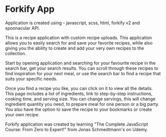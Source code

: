 # Forkify App

Application is created using - javascript, scss, html, forkify v2 and spoonacular API.

This is a recipe application with custom recipe uploads. This application allows you to easily search for and save your favorite recipes, while also giving you the ability to create and add your very own recipes to the collection.

Start by opening application and searching for your favourite recipe in the search bar, get your search results. You can scroll through these recipes to find inspiration for your next meal, or use the search bar to find a recipe that suits your specific needs.

Once you find a recipe you like, you can click on it to view all the details. This page includes a list of ingredients, link to step-by-step instructions, cooking time, and serving size. You can change servings, this will change ingredient quantity you need, to prepare meal for one person or a big party. You also have the option to save the recipe to your bookmarks or create your own recipe.

Forkify application was created by learning "The Complete JavaScript Course: From Zero to Expert!" from Jonas Schmedtmann's on Udemy.
